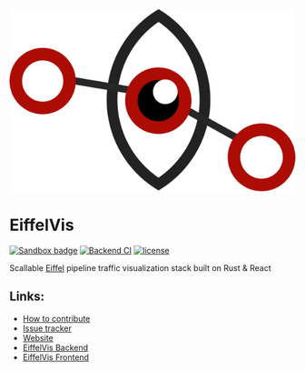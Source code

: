 [![EiffelVis](assets/branding/eiffel_vis_eye.svg)](https://github.com/ItJustWorksTM/EiffelVis)
# EiffelVis
[![Sandbox badge](https://img.shields.io/badge/Stage-Sandbox-yellow)](https://github.com/eiffel-community/community/blob/master/PROJECT_LIFECYCLE.md#stage-sandbox)
[![Backend CI](https://github.com/ItJustWorksTM/EiffelVis/actions/workflows/backend_ci.yml/badge.svg)](https://github.com/ItJustWorksTM/EiffelVis/actions/workflows/backend_ci.yml)
[![license](https://img.shields.io/badge/license-Apache--2.0-blue.svg)](./LICENSE)

Scallable [Eiffel](https://github.com/eiffel-community/eiffel/) pipeline traffic visualization stack built on Rust & React


## Links:
* [How to contribute](./CONTRIBUTING.md)
* [Issue tracker](https://github.com/ItJustWorksTM/EiffelVis/issues)
* [Website](https://itjustworkstm.github.io/EiffelVis/)
* [EiffelVis Backend](./backend)
* [EiffelVis Frontend](./frontend)

